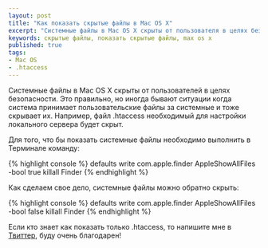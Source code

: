 ```yaml
---
layout: post
title: "Как показать скрытые файлы в Mac OS X"
excerpt: "Системные файлы в Mac OS X скрыты от пользователя в целях безопасности. Это правильно, но иногда бывают ситуации когда система принимает пользовательские файлы за системные и тоже скрывает их."
keywords: скрытые файлы, показать скрытые файлы, max os x
published: true
tags:
- Mac OS
- .htaccess
---
```


Системные файлы в Mac OS X скрыты от пользователей в целях безопасности. Это правильно, но иногда бывают ситуации когда система принимает пользовательские файлы за системные и тоже скрывает их.
Например, файл <span class="file">.htaccess</span> необходимый для настройки локального сервера будет скрыт.

Для того, что бы показать системные файлы необходимо выполнить в Терминале команду:

{% highlight console %}
defaults write com.apple.finder AppleShowAllFiles -bool true
killall Finder
{% endhighlight %}

Как сделаем свое дело, системные файлы можно обратно скрыть:

{% highlight console %}
defaults write com.apple.finder AppleShowAllFiles -bool false
killall Finder
{% endhighlight %}

Если кто знает как показать только <span class="file">.htaccess</span>, то напишите мне в <a href="https://twitter.com/intent/tweet?screen_name=Bizi">Твиттер</a>, буду очень благодарен!


